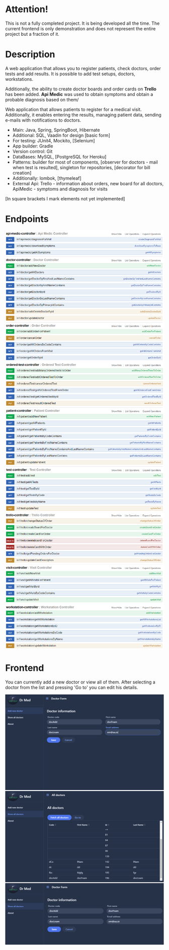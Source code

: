 # Attention! 
This is not a fully completed project. It is being developed all the time. The current frontend is only demonstration and does not represent the entire project but a fraction of it.

# Description

A web application that allows you to register patients, check doctors, order tests and add results. It is possible to add test setups, doctors, workstations.

Additionally, the ability to create doctor boards and order cards on **Trello** has been added.
**Api Medic** was used to obtain symptoms and obtain a probable diagnosis based on them/

Web application that allows patients to register for a medical visit. Additionally, it enables entering the results, managing patient data, sending e-mails with notifications to doctors.

- Main: Java, Spring, SpringBoot, Hibernate
- Additional: SQL, Vaadin for design [basic form]
- For testing: JUnit4, Mockito, [Selenium]
- App builder: Gradle
- Version control: Git
- DataBases: MySQL, [PostgreSQL for Heroku]
- Patterns: builder for most of components, [observer for doctors - mail when test is resulted], singleton for repositories, [decorator for bill creation]
- Additionally: lombok, [thymeleaf]
- External Api: Trello - information about orders, new board for all doctors, ApiMedic - symptoms and diagnosis for visits

[In square brackets I mark elements not yet implemented]

# Endpoints
![E1](https://github.com/zagPatryk/DrMed/blob/master/info/EndPoints1.png)
![E2](https://github.com/zagPatryk/DrMed/blob/master/info/EndPoints2.png)
![E3](https://github.com/zagPatryk/DrMed/blob/master/info/EndPoints3.png)

# Frontend

You can currently add a new doctor or view all of them. After selecting a doctor from the list and pressing 'Go to' you can edit his details.

![F1](https://github.com/zagPatryk/DrMed/blob/master/info/F1.png)
![F2](https://github.com/zagPatryk/DrMed/blob/master/info/F2.png)
![F3](https://github.com/zagPatryk/DrMed/blob/master/info/F3.png)
